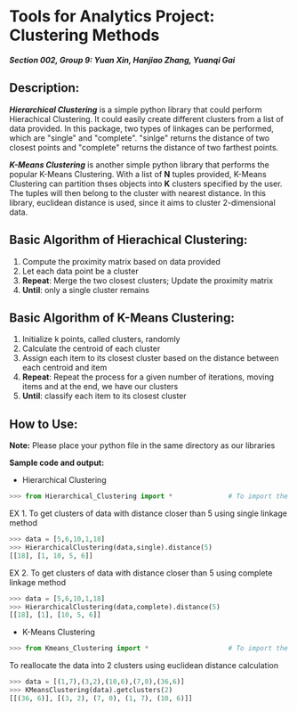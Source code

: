 # Tools for Analytics Project: Clustering Methods
***Section 002, Group 9: Yuan Xin, Hanjiao Zhang, Yuanqi Gai***

## Description:
***Hierarchical Clustering*** is a simple python library that could perform Hierachical Clustering. It could easily create different clusters from a list of data provided. In this package, two types of linkages can be performed, which are "single" and "complete". "sinlge" returns the distance of two closest points and "complete" returns the distance of two farthest points.

***K-Means Clustering*** is another simple python library that performs the popular K-Means Clustering. With a list of **N** tuples provided, K-Means Clustering can partition thses objects into **K** clusters specified by the user. The tuples will then belong to the cluster with nearest distance. In this library, euclidean distance is used, since it aims to cluster 2-dimensional data.

## Basic Algorithm of Hierachical Clustering:
1. Compute the proximity matrix based on data provided
2. Let each data point be a cluster
3. **Repeat**: Merge the two closest clusters; Update the proximity matrix
4. **Until**: only a single cluster remains

## Basic Algorithm of K-Means Clustering:
1. Initialize k points, called clusters, randomly
2. Calculate the centroid of each cluster
3. Assign each item to its closest cluster based on the distance between each centroid and item
4. **Repeat**: Repeat the process for a given number of iterations, moving items and at the end, we have our clusters
5. **Until**: classify each item to its closest cluster

## How to Use:
**Note:** 
Please place your python file in the same directory as our libraries

**Sample code and output:**

* Hierarchical Clustering
```python
>>> from Hierarchical_Clustering import *              # To import the library
```
EX 1. To get clusters of data with distance closer than 5 using single linkage method
  
```python
>>> data = [5,6,10,1,18]
>>> HierarchicalClustering(data,single).distance(5)
[[18], [1, 10, 5, 6]]
```
EX 2. To get clusters of data with distance closer than 5 using complete linkage method
```python
>>> data = [5,6,10,1,18]
>>> HierarchicalClustering(data,complete).distance(5)
[[18], [1], [10, 5, 6]]
```
* K-Means Clustering
```python
>>> from Kmeans_Clustering import *                    # To import the library
```
To reallocate the data into 2 clusters using euclidean distance calculation
```python
>>> data = [(1,7),(3,2),(10,6),(7,0),(36,6)]
>>> KMeansClustering(data).getclusters(2)
[[(36, 6)], [(3, 2), (7, 0), (1, 7), (10, 6)]]
```

